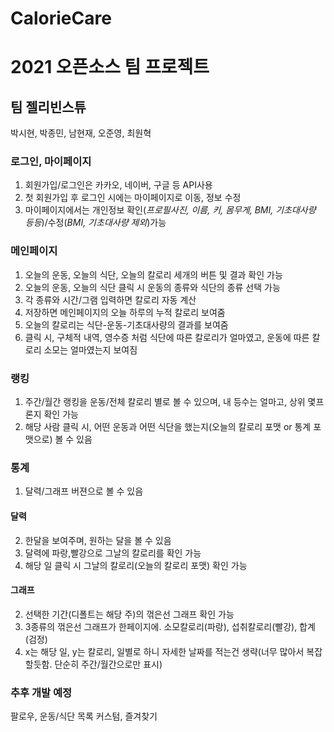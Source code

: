 # CalorieCare

# 2021 오픈소스 팀 프로젝트    
## 팀 젤리빈스튜    
박시현, 박종민, 남현재, 오준영, 최원혁    


### 로그인, 마이페이지
1. 회원가입/로그인은 카카오, 네이버, 구글 등 API사용
2. 첫 회원가입 후 로그인 시에는 마이페이지로 이동, 정보 수정
3. 마이페이지에서는 개인정보 확인(_프로필사진, 이름, 키, 몸무게, BMI, 기초대사량 등등_)/수정(_BMI, 기초대사량 제외_)가능

### 메인페이지
1. 오늘의 운동, 오늘의 식단, 오늘의 칼로리 세개의 버튼 및 결과 확인 가능
2. 오늘의 운동, 오늘의 식단 클릭 시 운동의 종류와 식단의 종류 선택 가능
3. 각 종류와 시간/그램 입력하면 칼로리 자동 계산
4. 저장하면 메인페이지의 오늘 하루의 누적 칼로리 보여줌
5. 오늘의 칼로리는 식단-운동-기초대사량의 결과를 보여줌
6. 클릭 시, 구체적 내역, 영수증 처럼 식단에 따른 칼로리가 얼마였고, 운동에 따른 칼로리 소모는 얼마였는지 보여짐

### 랭킹
1. 주간/월간 랭킹을 운동/전체 칼로리 별로 볼 수 있으며, 내 등수는 얼마고, 상위 몇프론지 확인 가능
2. 해당 사람 클릭 시, 어떤 운동과 어떤 식단을 했는지(오늘의 칼로리 포맷 or 통계 포맷으로) 볼 수 있음

### 통계
1. 달력/그래프 버젼으로 볼 수 있음

#### 달력
2. 한달을 보여주며, 원하는 달을 볼 수 있음
3. 달력에 파랑,빨강으로 그날의 칼로리를 확인 가능
4. 해당 일 클릭 시 그날의 칼로리(오늘의 칼로리 포맷) 확인 가능

#### 그래프
2. 선택한 기간(디폴트는 해당 주)의 꺾은선 그래프 확인 가능
3. 3종류의 꺾은선 그래프가 한페이지에. 소모칼로리(파랑), 섭취칼로리(빨강), 합계(검정)
4. x는 해당 일, y는 칼로리, 일별로 하니 자세한 날짜를 적는건 생략(너무 많아서 복잡할듯함. 단순히 주간/월간으로만 표시)

### 추후 개발 예정
팔로우, 운동/식단 목록 커스텀, 즐겨찾기


